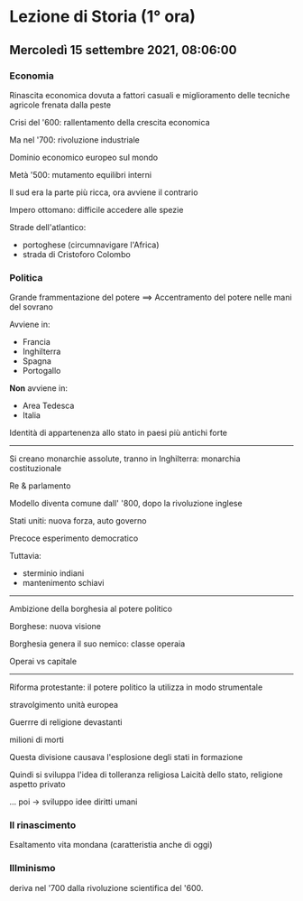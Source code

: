 # Lezione di Storia (1° ora)

## Mercoledì 15 settembre 2021, 08:06:00

### Economia
Rinascita economica dovuta a fattori casuali e miglioramento delle tecniche agricole
frenata dalla peste

Crisi del '600: rallentamento della crescita economica

Ma nel '700: rivoluzione industriale

Dominio economico europeo sul mondo


Metà '500: mutamento equilibri interni

Il sud era la parte più ricca, ora avviene il contrario

Impero ottomano: difficile accedere alle spezie

Strade dell'atlantico: 
* portoghese (circumnavigare l'Africa)
* strada di Cristoforo Colombo

### Politica

Grande frammentazione del potere ==> Accentramento del potere nelle mani del sovrano

Avviene in:
* Francia
* Inghilterra
* Spagna
* Portogallo

**Non** avviene in:
* Area Tedesca
* Italia

Identità di appartenenza allo stato in paesi più antichi forte


---
Si creano monarchie assolute, tranno in Inghilterra: monarchia costituzionale

Re & parlamento

Modello diventa comune dall' '800, 
dopo la rivoluzione inglese 


Stati uniti: nuova forza, auto governo

Precoce esperimento democratico

Tuttavia:
* sterminio indiani
* mantenimento schiavi

---

Ambizione della borghesia al potere politico 

Borghese: nuova visione


Borghesia genera il suo nemico: classe operaia



Operai vs capitale

---

Riforma protestante: il potere politico la utilizza in modo strumentale

stravolgimento unità europea 


Guerrre di religione devastanti 

milioni di morti


Questa divisione causava l'esplosione degli stati in formazione

Quindi si sviluppa l'idea di tolleranza religiosa
Laicità dello stato, religione aspetto privato

... poi $\to$ sviluppo idee diritti umani


### Il rinascimento


Esaltamento vita mondana (caratteristia anche di oggi)


### Illminismo
deriva nel '700 dalla rivoluzione scientifica del '600.
<!--stackedit_data:
eyJoaXN0b3J5IjpbMTA4OTQyNTM4Ml19
-->